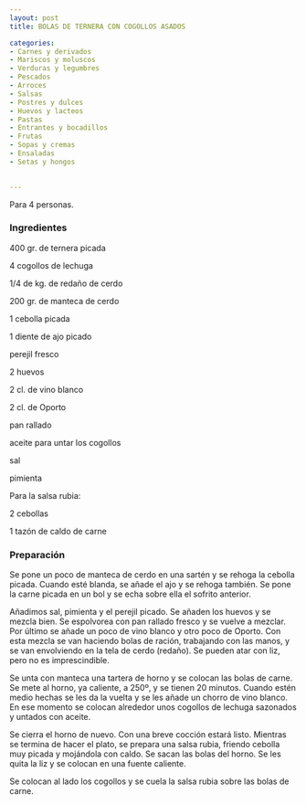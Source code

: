 ```yaml
---
layout: post
title: BOLAS DE TERNERA CON COGOLLOS ASADOS

categories:
- Carnes y derivados
- Mariscos y moluscos
- Verduras y legumbres
- Pescados
- Arroces
- Salsas
- Postres y dulces
- Huevos y lacteos
- Pastas
- Entrantes y bocadillos
- Frutas
- Sopas y cremas
- Ensaladas
- Setas y hongos
 

---
```


Para 4 personas.

<h3>Ingredientes</h3>

400 gr. de ternera picada

4 cogollos de lechuga

1/4 de kg. de redaño de cerdo

200 gr. de manteca de cerdo

1 cebolla picada

1 diente de ajo picado

perejil fresco

2 huevos

2 cl. de vino blanco

2 cl. de Oporto

pan rallado

aceite para untar los cogollos

sal

pimienta

Para la salsa rubia:

2 cebollas

1 tazón de caldo de carne

<h3>Preparación</h3>

Se pone un poco de manteca de cerdo en una sartén y se rehoga la cebolla picada. Cuando esté blanda, se añade el ajo y se rehoga también. Se pone la carne picada en un bol y se echa sobre ella el sofrito anterior.

Añadimos sal, pimienta y el perejil picado. Se añaden los huevos y se mezcla bien. Se espolvorea con pan rallado fresco y se vuelve a mezclar. Por último se añade un poco de vino blanco y otro poco de Oporto. Con esta mezcla se van haciendo bolas de ración, trabajando con las manos, y se van envolviendo en la tela de cerdo (redaño). Se pueden atar con liz, pero no es imprescindible.

Se unta con manteca una tartera de horno y se colocan las bolas de carne. Se mete al horno, ya caliente, a 250&ordm;, y se tienen 20 minutos. Cuando estén medio hechas se les da la vuelta y se les añade un chorro de vino blanco. En ese momento se colocan alrededor unos cogollos de lechuga sazonados y untados con aceite.

Se cierra el horno de nuevo. Con una breve cocción estará listo. Mientras se termina de hacer el plato, se prepara una salsa rubia, friendo cebolla muy picada y mojándola con caldo. Se sacan las bolas del horno. Se les quita la liz y se colocan en una fuente caliente.

Se colocan al lado los cogollos y se cuela la salsa rubia sobre las bolas de carne.

